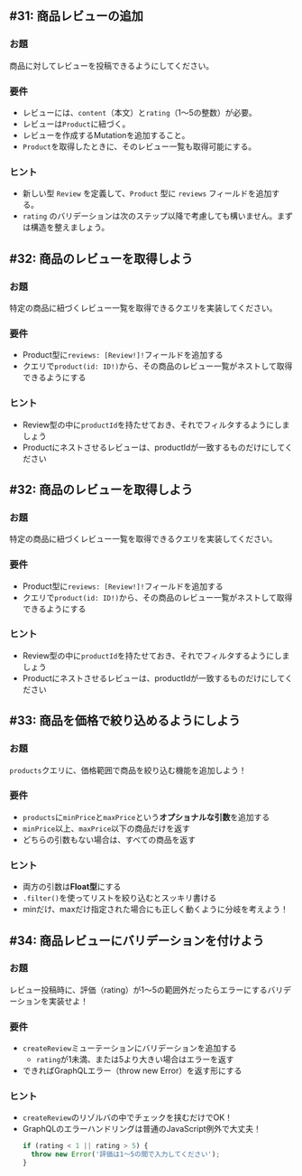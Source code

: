 ## #31: 商品レビューの追加

### お題
商品に対してレビューを投稿できるようにしてください。

### 要件
- レビューには、`content`（本文）と`rating`（1〜5の整数）が必要。
- レビューは`Product`に紐づく。
- レビューを作成するMutationを追加すること。
- `Product`を取得したときに、そのレビュー一覧も取得可能にする。

### ヒント
- 新しい型 `Review` を定義して、`Product` 型に `reviews` フィールドを追加する。
- `rating` のバリデーションは次のステップ以降で考慮しても構いません。まずは構造を整えましょう。

## #32: 商品のレビューを取得しよう  
### お題  
特定の商品に紐づくレビュー一覧を取得できるクエリを実装してください。

### 要件  
- Product型に`reviews: [Review!]!`フィールドを追加する  
- クエリで`product(id: ID!)`から、その商品のレビュー一覧がネストして取得できるようにする  

### ヒント  
- Review型の中に`productId`を持たせておき、それでフィルタするようにしましょう  
- Productにネストさせるレビューは、productIdが一致するものだけにしてください  

## #32: 商品のレビューを取得しよう  
### お題  
特定の商品に紐づくレビュー一覧を取得できるクエリを実装してください。

### 要件  
- Product型に`reviews: [Review!]!`フィールドを追加する  
- クエリで`product(id: ID!)`から、その商品のレビュー一覧がネストして取得できるようにする  

### ヒント  
- Review型の中に`productId`を持たせておき、それでフィルタするようにしましょう  
- Productにネストさせるレビューは、productIdが一致するものだけにしてください  

## #33: 商品を価格で絞り込めるようにしよう
### お題
`products`クエリに、価格範囲で商品を絞り込む機能を追加しよう！

### 要件
- `products`に`minPrice`と`maxPrice`という**オプショナルな引数**を追加する
- `minPrice`以上、`maxPrice`以下の商品だけを返す
- どちらの引数もない場合は、すべての商品を返す

### ヒント
- 両方の引数は**Float型**にする
- `.filter()`を使ってリストを絞り込むとスッキリ書ける
- minだけ、maxだけ指定された場合にも正しく動くように分岐を考えよう！

## #34: 商品レビューにバリデーションを付けよう
### お題
レビュー投稿時に、評価（rating）が1〜5の範囲外だったらエラーにするバリデーションを実装せよ！

### 要件
- `createReview`ミューテーションにバリデーションを追加する
  - `rating`が1未満、または5より大きい場合はエラーを返す
- できればGraphQLエラー（throw new Error）を返す形にする

### ヒント
- `createReview`のリゾルバの中でチェックを挟むだけでOK！
- GraphQLのエラーハンドリングは普通のJavaScript例外で大丈夫！
  ```ts
  if (rating < 1 || rating > 5) {
    throw new Error('評価は1〜5の間で入力してください');
  }
  ```

